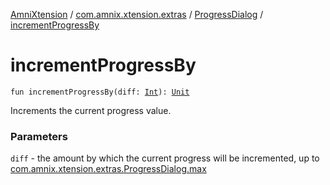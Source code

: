 [AmniXtension](../../index.md) / [com.amnix.xtension.extras](../index.md) / [ProgressDialog](index.md) / [incrementProgressBy](./increment-progress-by.md)

# incrementProgressBy

`fun incrementProgressBy(diff: `[`Int`](https://kotlinlang.org/api/latest/jvm/stdlib/kotlin/-int/index.html)`): `[`Unit`](https://kotlinlang.org/api/latest/jvm/stdlib/kotlin/-unit/index.html)

Increments the current progress value.

### Parameters

`diff` - the amount by which the current progress will be incremented,
up to [com.amnix.xtension.extras.ProgressDialog.max](max.md)